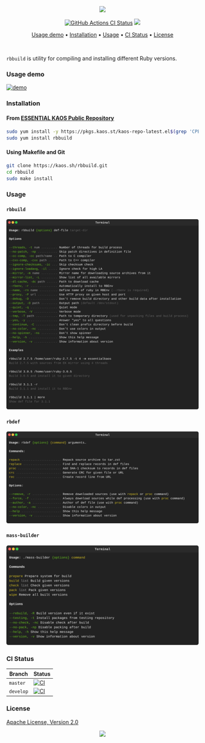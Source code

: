 <p align="center"><a href="#readme"><img src="https://gh.kaos.st/rbbuild.svg"/></a></p>

<p align="center">
  <a href="https://kaos.sh/w/rbbuild/ci"><img src="https://kaos.sh/w/rbbuild/ci.svg" alt="GitHub Actions CI Status" /></a>
  <a href="#license"><img src="https://gh.kaos.st/apache2.svg"></a>
</p>

<p align="center"><a href="#usage-demo">Usage demo</a> • <a href="#installation">Installation</a> • <a href="#usage">Usage</a> • <a href="#ci-status">CI Status</a> • <a href="#license">License</a></p>

<br/>

`rbbuild` is utility for compiling and installing different Ruby versions.

### Usage demo

[![demo](https://gh.kaos.st/rbbuild-200.gif)](#usage-demo)

### Installation

#### From [ESSENTIAL KAOS Public Repository](https://pkgs.kaos.st)

```bash
sudo yum install -y https://pkgs.kaos.st/kaos-repo-latest.el$(grep 'CPE_NAME' /etc/os-release | tr -d '"' | cut -d':' -f5).noarch.rpm
sudo yum install rbbuild
```

#### Using Makefile and Git

```bash
git clone https://kaos.sh/rbbuild.git
cd rbbuild
sudo make install
```

### Usage

#### `rbbuild`

<img src=".github/images/rbbuild.svg" />

#### `rbdef`

<img src=".github/images/rbdef.svg" />

#### `mass-builder`

<img src=".github/images/mass-builder.svg" />

### CI Status

| Branch | Status |
|--------|--------|
| `master` | [![CI](https://kaos.sh/w/rbbuild/ci.svg?branch=master)](https://kaos.sh/w/rbbuild/ci?query=branch:master) |
| `develop` | [![CI](https://kaos.sh/w/rbbuild/ci.svg?branch=master)](https://kaos.sh/w/rbbuild/ci?query=branch:develop) |

### License

[Apache License, Version 2.0](https://www.apache.org/licenses/LICENSE-2.0)

<p align="center"><a href="https://essentialkaos.com"><img src="https://gh.kaos.st/ekgh.svg"/></a></p>
